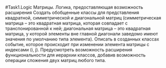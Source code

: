 ﻿#Task1.Logic Матрицы. Логика, предоставляющая возможность расширения
Создать обобщенные классы для представления квадратной, симметрической и 
диагональной матриц (симметрическая матрица – это квадратная матрица, которая 
совпадает с транспонированной к ней; диагональная матрица – это квадратная матрица,
 у которой элементы вне главной диагонали заведомо имеют значения по умолчанию типа 
 элемента). Описать в созданных классах событие, которое происходит при изменении элемента 
 матрицы с индексами (i, j).  Предусмотреть возможность расширения функциональности для 
 иерархии классов, добавив возможность операции сложения двух матриц любого типа.